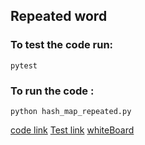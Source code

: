 ## Repeated word
### To test the code run:
```
pytest
```
### To run the code :
```
python hash_map_repeated.py
```
[code link](./repeated_word.py)
[Test link](./tests/test_repeated.py)
[whiteBoard](./repeated223.png)